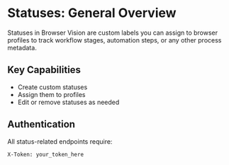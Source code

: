 # Statuses: General Overview

Statuses in Browser Vision are custom labels you can assign to browser profiles to track workflow stages, automation steps, or any other process metadata.

## Key Capabilities

* Create custom statuses
* Assign them to profiles
* Edit or remove statuses as needed

## Authentication

All status-related endpoints require:

```
X-Token: your_token_here
```